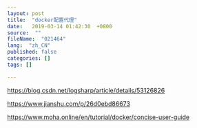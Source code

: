 ```yaml
---
layout: post
title:  "docker配置代理"
date:   2019-03-14 01:42:30  +0800
source:  ""
fileName:  "021464"
lang:  "zh_CN"
published: false
categories: []
tags: []

---
```


https://blog.csdn.net/logsharp/article/details/53126826

https://www.jianshu.com/p/26d0ebd86673

https://www.moha.online/en/tutorial/docker/concise-user-guide


